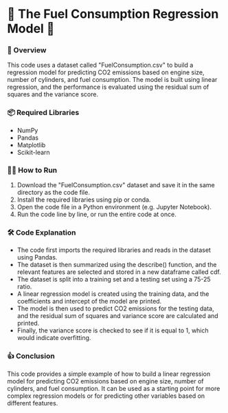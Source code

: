 
# 📝 The Fuel Consumption Regression Model 🚗 

### 🔎 Overview
This code uses a dataset called "FuelConsumption.csv" to build a regression model for predicting CO2 emissions based on engine size, number of cylinders, and fuel consumption. The model is built using linear regression, and the performance is evaluated using the residual sum of squares and the variance score. 

### 📦 Required Libraries
- NumPy
- Pandas
- Matplotlib
- Scikit-learn

### 🏃‍♀️ How to Run
1. Download the "FuelConsumption.csv" dataset and save it in the same directory as the code file.
2. Install the required libraries using pip or conda.
3. Open the code file in a Python environment (e.g. Jupyter Notebook).
4. Run the code line by line, or run the entire code at once.

### 🛠️ Code Explanation
- The code first imports the required libraries and reads in the dataset using Pandas.
- The dataset is then summarized using the describe() function, and the relevant features are selected and stored in a new dataframe called cdf.
- The dataset is split into a training set and a testing set using a 75-25 ratio.
- A linear regression model is created using the training data, and the coefficients and intercept of the model are printed.
- The model is then used to predict CO2 emissions for the testing data, and the residual sum of squares and variance score are calculated and printed.
- Finally, the variance score is checked to see if it is equal to 1, which would indicate overfitting.

### 👍 Conclusion
This code provides a simple example of how to build a linear regression model for predicting CO2 emissions based on engine size, number of cylinders, and fuel consumption. It can be used as a starting point for more complex regression models or for predicting other variables based on different features.
